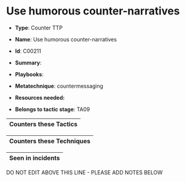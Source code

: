 # Use humorous counter-narratives

* **Type**: Counter TTP

* **Name**: Use humorous counter-narratives

* **Id**: C00211

* **Summary**: 

* **Playbooks**: 

* **Metatechnique**: countermessaging

* **Resources needed:** 

* **Belongs to tactic stage**: TA09


| Counters these Tactics |
| ---------------------- |



| Counters these Techniques |
| ------------------------- |



| Seen in incidents |
| ----------------- |


DO NOT EDIT ABOVE THIS LINE - PLEASE ADD NOTES BELOW